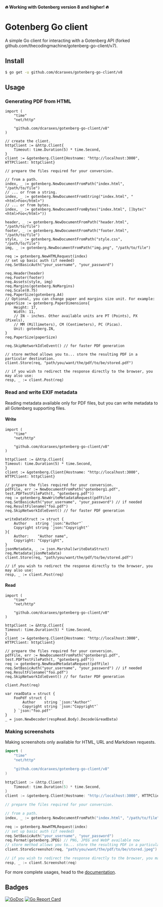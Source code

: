 **🔥 Working with Gotenberg version 8 and higher! 🔥**

# Gotenberg Go client

A simple Go client for interacting with a Gotenberg API (forked github.com/thecodingmachine/gotenberg-go-client/v7).

## Install

```bash
$ go get -u github.com/dcaraxes/gotenberg-go-client/v8
```

## Usage

### Generating PDF from HTML
```golang
import (
    "time"
    "net/http"

    "github.com/dcaraxes/gotenberg-go-client/v8"
)

// create the client.
httpClient := &http.Client{
    Timeout: time.Duration(5) * time.Second,
}
client := &gotenberg.Client{Hostname: "http://localhost:3000", HTTPClient: httpClient}

// prepare the files required for your conversion.

// from a path.
index, _ := gotenberg.NewDocumentFromPath("index.html", "/path/to/file")
// ... or from a string.
index, _ := gotenberg.NewDocumentFromString("index.html", "<html>Foo</html>")
// ... or from bytes.
index, _ := gotenberg.NewDocumentFromBytes("index.html", []byte("<html>Foo</html>"))

header, _ := gotenberg.NewDocumentFromPath("header.html", "/path/to/file")
footer, _ := gotenberg.NewDocumentFromPath("footer.html", "/path/to/file")
style, _ := gotenberg.NewDocumentFromPath("style.css", "/path/to/file")
img, _ := gotenberg.NewDocumentFromPath("img.png", "/path/to/file")

req := gotenberg.NewHTMLRequest(index)
// set up basic auth (if needed)
req.SetBasicAuth("your_username", "your_password")

req.Header(header)
req.Footer(footer)
req.Assets(style, img)
req.Margins(gotenberg.NoMargins)
req.Scale(0.75)
req.PaperSize(gotenberg.A4)
// Optional, you can change paper and margins size unit. For example:
paperSize := gotenberg.PaperDimensions{
	Height: 17, 
	Width: 11,
	// IN - inches. Other available units are PT (Points), PX (Pixels), 
	// MM (Millimeters), CM (Centimeters), PC (Picas).
	Unit: gotenberg.IN,
}
req.PaperSize(paperSize)

req.SkipNetworkIdleEvent() // for faster PDF generation

// store method allows you to... store the resulting PDF in a particular destination.
client.Store(req, "path/you/want/the/pdf/to/be/stored.pdf")

// if you wish to redirect the response directly to the browser, you may also use:
resp, _ := client.Post(req)
```

### Read and write EXIF metadata
Reading metadata available only for PDF files, but you can write metadata to all Gotenberg supporting files.
#### Write
```golang
import (
	"time"
	"net/http"

	"github.com/dcaraxes/gotenberg-go-client/v8"
)

httpClient := &http.Client{
Timeout: time.Duration(5) * time.Second,
}
client := &gotenberg.Client{Hostname: "http://localhost:3000", HTTPClient: httpClient}

// prepare the files required for your conversion.
pdfFile, err := NewDocumentFromPath("gotenberg1.pdf", test.PDFTestFilePath(t, "gotenberg.pdf"))
req := gotenberg.NewWriteMetadataRequest(pdfFile)
req.SetBasicAuth("your_username", "your_password") // if needed
req.ResultFilename("foo.pdf")
req.SkipNetworkIdleEvent() // for faster PDF generation

writeDataStruct := struct {
    Author    string `json:"Author"`
    Copyright string `json:"Copyright"`
}{
    Author:    "Author name",
    Copyright: "Copyright",
}
jsonMetadata, _ := json.Marshal(writeDataStruct)
req.Metadata(jsonMetadata)
client.Store(req, "path/you/want/the/pdf/to/be/stored.pdf")

// if you wish to redirect the response directly to the browser, you may also use:
resp, _ := client.Post(req)
```

#### Read
```golang
import (
	"time"
	"net/http"

	"github.com/dcaraxes/gotenberg-go-client/v8"
)

httpClient := &http.Client{
Timeout: time.Duration(5) * time.Second,
}
client := &gotenberg.Client{Hostname: "http://localhost:3000", HTTPClient: httpClient}

// prepare the files required for your conversion.
pdfFile, err := NewDocumentFromPath("gotenberg1.pdf", test.PDFTestFilePath(t, "gotenberg.pdf"))
req := gotenberg.NewReadMetadataRequest(pdfFile)
req.SetBasicAuth("your_username", "your_password") // if needed
req.ResultFilename("foo.pdf")
req.SkipNetworkIdleEvent() // for faster PDF generation

client.Post(req)

var readData = struct {
    FooPdf struct {
        Author    string `json:"Author"`
        Copyright string `json:"Copyright"`
    } `json:"foo.pdf"`
}
_ = json.NewDecoder(respRead.Body).Decode(&readData)
```

### Making screenshots
Making screenshots only available for HTML, URL and Markdown requests.
```go
import (
    "time"
    "net/http"

    "github.com/dcaraxes/gotenberg-go-client/v8"
)

httpClient := &http.Client{
    Timeout: time.Duration(5) * time.Second,
}
client := &gotenberg.Client{Hostname: "http://localhost:3000", HTTPClient: httpClient}

// prepare the files required for your conversion.

// from a path.
index, _ := gotenberg.NewDocumentFromPath("index.html", "/path/to/file")

req := gotenberg.NewHTMLRequest(index)
// set up basic auth (if needed)
req.SetBasicAuth("your_username", "your_password")
req.Format(gotenberg.JPEG) // PNG, JPEG and WebP available now
// store method allows you to... store the resulting PDF in a particular destination.
client.StoreScreenshot(req, "path/you/want/the/pdf/to/be/stored.jpeg")

// if you wish to redirect the response directly to the browser, you may also use:
resp, _ := client.Screenshot(req)
```


For more complete usages, head to the [documentation](https://gotenberg.dev/).

## Badges

[![GoDoc](https://godoc.org/github.com/dcaraxes/gotenberg-go-client/v8?status.svg)](https://godoc.org/github.com/dcaraxes/gotenberg-go-client/v8)
[![Go Report Card](https://goreportcard.com/badge/github.com/dcaraxes/gotenberg-go-client/v8)](https://goreportcard.com/report/github.com/dcaraxes/gotenberg-go-client/v8)
